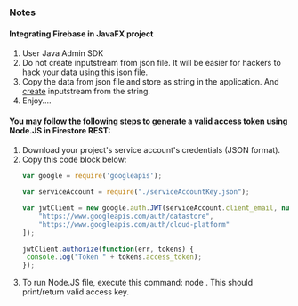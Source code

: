 ### Notes

#### Integrating Firebase in JavaFX project
1. User Java Admin SDK
2. Do not create inputstream from json file. It will be easier for hackers to hack your data using this json file.
3. Copy the data from json file and store as string in the application. And [create](https://stackoverflow.com/questions/5720524/how-does-one-create-an-inputstream-from-a-string) inputstream from the string.
4. Enjoy....


#### You may follow the following steps to generate a valid access token using Node.JS in Firestore REST:

1. Download your project's service account's credentials (JSON format).
2. Copy this code block below:
    ```javascript
    var google = require('googleapis');

    var serviceAccount = require("./serviceAccountKey.json");

    var jwtClient = new google.auth.JWT(serviceAccount.client_email, null, serviceAccount.private_key, [
        "https://www.googleapis.com/auth/datastore",
        "https://www.googleapis.com/auth/cloud-platform"
    ]);

    jwtClient.authorize(function(err, tokens) {
     console.log("Token " + tokens.access_token);
    });
    ```
3. To run Node.JS file, execute this command: node <YourNodeFilename>. This should print/return valid access key.
